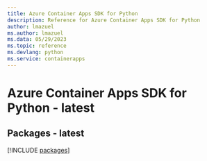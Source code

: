 ```yaml
---
title: Azure Container Apps SDK for Python
description: Reference for Azure Container Apps SDK for Python
author: lmazuel
ms.author: lmazuel
ms.data: 05/29/2023
ms.topic: reference
ms.devlang: python
ms.service: containerapps
---
```

# Azure Container Apps SDK for Python - latest
## Packages - latest
[!INCLUDE [packages](container-apps-index.md)]